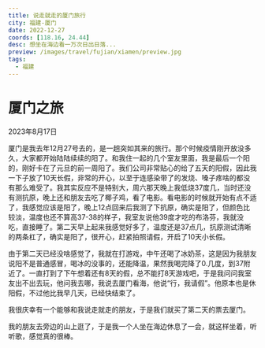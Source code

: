 ```yaml
---
title: 说走就走的厦门旅行
city: 福建-厦门
date: 2022-12-27
coords: [118.16, 24.44]
desc: 想坐在海边看一万次日出日落...
preview: /images/travel/fujian/xiamen/preview.jpg
tags: 
  - 福建
---
```


# 厦门之旅

2023年8月17日

厦门是我去年12月27号去的，是一趟突如其来的旅行。那个时候疫情刚开放没多久，大家都开始陆陆续续的阳了。和我住一起的几个室友里面，我是最后一个阳的，刚好卡在了元旦的前一周阳了。我们公司非常贴心的给了五天的阳假，因此我一下子放了10天长假，非常的开心，以至于连感染带了的发烧、嗓子疼啥的都没有那么难受了。我其实反应不是特别大，周六那天晚上我低烧37度几，当时还没有测抗原，晚上还和朋友去吃了椰子鸡，看了电影。看电影的时候就开始有点不适了，我感觉应该是阳了，晚上12点回来后我测了下抗原，确实是阳了，但颜色比较淡，温度也还不算高37-38的样子，我室友说他39度才吃的布洛芬，我就没吃，直接睡了。第二天早上起来我感觉好多了，温度还是37点几，抗原测试清晰的两条杠了，确实是阳了，很开心，赶紧拍照请假，开启了10天小长假。

由于第二天已经没啥感觉了，我就在打游戏，中午还喝了冰奶茶，这是因为我朋友说阳不是普通感冒，喝冰的没事的，还能降温，果然我喝完降了0.几度，到37附近了。一直打到了下午想着还有8天的假，总不能打8天游戏吧，于是我问问我室友出不出去玩，他问我去哪，我说去厦门看海，他说“行，我请假”。他原本也是休阳假，不过他比我早几天，已经快结束了。

我很庆幸有一个能够和我说走就走的朋友，于是我们就买了第二天的票去厦门。

我的朋友去旁边的山上逛了，于是我一个人坐在海边休息了一会，就这样坐着，听听歌，感觉真的很棒。

<VideoItem src="/images/travel/fujian/xiamen/shatan.mp4" />
